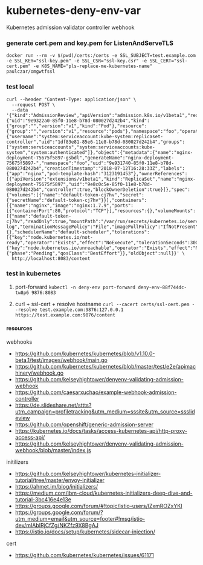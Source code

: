 
# kubernetes-deny-env-var

Kubernetes admission validator controller webhook

### generate cert.pem and key.pem for ListenAndServeTLS
`docker run --rm -v $(pwd)/certs:/certs -e SSL_SUBJECT=test.example.com -e SSL_KEY="ssl-key.pem" -e SSL_CSR="ssl-key.csr" -e SSL_CERT="ssl-cert.pem" -e K8S_NAME="pls-replace-me-kubernetes-name" paulczar/omgwtfssl`

### test local
```
curl --header "Content-Type: application/json" \
  --request POST \
  --data '{"kind":"AdmissionReview","apiVersion":"admission.k8s.io/v1beta1","request":{"uid":"9e9322a0-85f0-11e8-b78d-080027d242b4","kind":{"group":"","version":"v1","kind":"Pod"},"resource":{"group":"","version":"v1","resource":"pods"},"namespace":"foo","operation":"CREATE","userInfo":{"username":"system:serviceaccount:kube-system:replicaset-controller","uid":"1df83e81-85e6-11e8-b78d-080027d242b4","groups":["system:serviceaccounts","system:serviceaccounts:kube-system","system:authenticated"]},"object":{"metadata":{"name":"nginx-deployment-75675f5897-gsbdl","generateName":"nginx-deployment-75675f5897-","namespace":"foo","uid":"9e931740-85f0-11e8-b78d-080027d242b4","creationTimestamp":"2018-07-12T16:28:33Z","labels":{"app":"nginx","pod-template-hash":"3123191453"},"ownerReferences":[{"apiVersion":"extensions/v1beta1","kind":"ReplicaSet","name":"nginx-deployment-75675f5897","uid":"9e8c0c5e-85f0-11e8-b78d-080027d242b4","controller":true,"blockOwnerDeletion":true}]},"spec":{"volumes":[{"name":"default-token-cj7hv","secret":{"secretName":"default-token-cj7hv"}}],"containers":[{"name":"nginx","image":"nginx:1.7.9","ports":[{"containerPort":80,"protocol":"TCP"}],"resources":{},"volumeMounts":[{"name":"default-token-cj7hv","readOnly":true,"mountPath":"/var/run/secrets/kubernetes.io/serviceaccount"}],"terminationMessagePath":"/dev/termination-log","terminationMessagePolicy":"File","imagePullPolicy":"IfNotPresent"}],"restartPolicy":"Always","terminationGracePeriodSeconds":30,"dnsPolicy":"ClusterFirst","serviceAccountName":"default","serviceAccount":"default","securityContext":{},"schedulerName":"default-scheduler","tolerations":[{"key":"node.kubernetes.io/not-ready","operator":"Exists","effect":"NoExecute","tolerationSeconds":300},{"key":"node.kubernetes.io/unreachable","operator":"Exists","effect":"NoExecute","tolerationSeconds":300}]},"status":{"phase":"Pending","qosClass":"BestEffort"}},"oldObject":null}}' \
  http://localhost:8083/content
```

### test in kubernetes
1. port-forward
`kubectl -n deny-env port-forward deny-env-88f744dc-tw8p6 9876:8083`

2. curl + ssl-cert + resolve hostname
`curl --cacert certs/ssl-cert.pem --resolve test.example.com:9876:127.0.0.1 https://test.example.com:9876/content`

#### resources
webhooks
- https://github.com/kubernetes/kubernetes/blob/v1.10.0-beta.1/test/images/webhook/main.go
- https://github.com/kubernetes/kubernetes/blob/master/test/e2e/apimachinery/webhook.go
- https://github.com/kelseyhightower/denyenv-validating-admission-webhook
- https://github.com/caesarxuchao/example-webhook-admission-controller
- https://de.slideshare.net/sttts?utm_campaign=profiletracking&utm_medium=sssite&utm_source=ssslideview
- https://github.com/openshift/generic-admission-server
- https://kubernetes.io/docs/tasks/access-kubernetes-api/http-proxy-access-api/
- https://github.com/kelseyhightower/denyenv-validating-admission-webhook/blob/master/index.js

initilizers
- https://github.com/kelseyhightower/kubernetes-initializer-tutorial/tree/master/envoy-initializer
- https://ahmet.im/blog/initializers/
- https://medium.com/ibm-cloud/kubernetes-initializers-deep-dive-and-tutorial-3bc416e4e13e
- https://groups.google.com/forum/#!topic/istio-users/lZxmROZxYKI
- https://groups.google.com/forum/?utm_medium=email&utm_source=footer#!msg/istio-dev/mIAbIRjCfZg/NKZfz9X8BgAJ
- https://istio.io/docs/setup/kubernetes/sidecar-injection/

cert
- https://github.com/kubernetes/kubernetes/issues/61171
